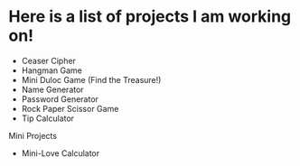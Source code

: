 # Here is a list of projects I am working on!
- Ceaser Cipher
- Hangman Game
- Mini Duloc Game (Find the Treasure!)
- Name Generator
- Password Generator
- Rock Paper Scissor Game
- Tip Calculator

Mini Projects
- Mini-Love Calculator
